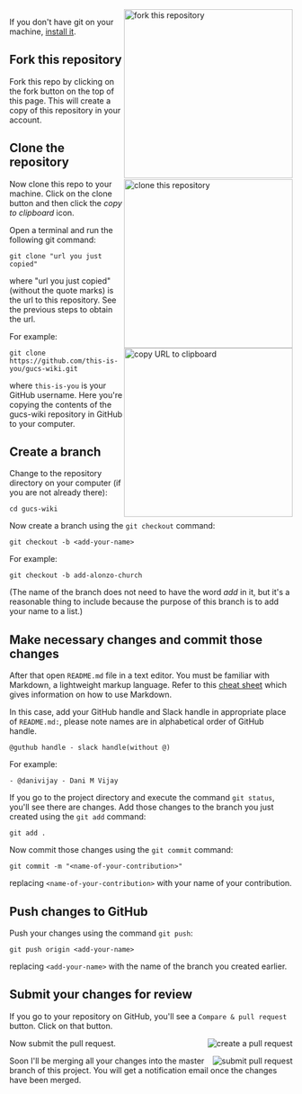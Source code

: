 <img align="right" width="300" src="https://i.imgur.com/E4FlFju.png" alt="fork this repository" />

If you don't have git on your machine, [install it]( https://help.github.com/articles/set-up-git/).

## Fork this repository

Fork this repo by clicking on the fork button on the top of this page.
This will create a copy of this repository in your account.

## Clone the repository

<img align="right" width="300" src="https://i.imgur.com/0JFVZuT.png" alt="clone this repository" />

Now clone this repo to your machine. 
Click on the clone button and then click the *copy to clipboard* icon.

Open a terminal and run the following git command:

```
git clone "url you just copied"
```

where "url you just copied" (without the quote marks) is the url to this repository. 
See the previous steps to obtain the url.


<img align="right" width="300" src="https://i.imgur.com/mVX0aQO.png" alt="copy URL to clipboard" />

For example:
```
git clone https://github.com/this-is-you/gucs-wiki.git
```
where `this-is-you` is your GitHub username. Here you're copying the contents of the gucs-wiki repository in GitHub to your computer.

## Create a branch

Change to the repository directory on your computer (if you are not already there):

```
cd gucs-wiki
```
Now create a branch using the `git checkout` command:
```
git checkout -b <add-your-name>
```

For example:
```
git checkout -b add-alonzo-church
```
(The name of the branch does not need to have the word *add* in it, but it's a reasonable thing to include because the purpose of this branch is to add your name to a list.)

## Make necessary changes and commit those changes

After that open `README.md` file in a text editor. You must be familiar with Markdown, a lightweight markup language. Refer to this [cheat sheet](https://github.com/adam-p/markdown-here/wiki/Markdown-Cheatsheet) which gives information on how to use Markdown.

In this case, add your GitHub handle and Slack handle in appropriate place of `README.md:`, please note names are in alphabetical order of GitHub handle.

```
@guthub handle - slack handle(without @)
```

For example:

```
- @danivijay - Dani M Vijay
```


If you go to the project directory and execute the command `git status`, you'll see there are changes. Add those changes to the branch you just created using the `git add` command:

```
git add .
```

Now commit those changes using the `git commit` command:
```
git commit -m "<name-of-your-contribution>"
```
replacing `<name-of-your-contribution>` with your name of your contribution.

## Push changes to GitHub

Push your changes using the command `git push`:
```
git push origin <add-your-name>
```
replacing `<add-your-name>` with the name of the branch you created earlier.

## Submit your changes for review

If you go to your repository on GitHub, you'll see a  `Compare & pull request` button.  Click on that button.

<img style="float: right;" src="https://i.imgur.com/i9j9rgI.png" alt="create a pull request" />

Now submit the pull request.

<img style="float: right;" src="https://i.imgur.com/p71E6je.png" alt="submit pull request" />

Soon I'll be merging all your changes into the master branch of this project. You will get a notification email once the changes have been merged.
